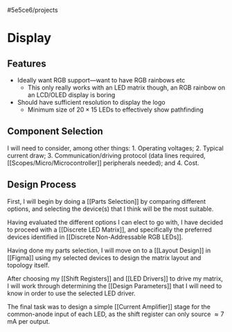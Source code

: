 #5e5ce6/projects 

# Display

## Features

- Ideally want RGB support—want to have RGB rainbows etc
	- This only really works with an LED matrix though, an RGB rainbow on an LCD/OLED display is boring
- Should have sufficient resolution to display the logo
	- Minimum size of $20\times15$ LEDs to effectively show pathfinding
 
## Component Selection

I will need to consider, among other things:
	1. Operating voltages;
	2. Typical current draw;
	3. Communication/driving protocol (data lines required, [[Scopes/Micro/Microcontroller]] peripherals needed); and
	4. Cost.
 
## Design Process

First, I will begin by doing a [[Parts Selection]] by comparing different options, and selecting the device(s) that I think will be the most suitable.

Having evaluated the different options I can elect to go with, I have decided to proceed with a [[Discrete LED Matrix]], and specifically the preferred devices identified in [[Discrete Non-Addressable RGB LEDs]].

Having done my parts selection, I will move on to a [[Layout Design]] in [[Figma]] using my selected devices to design the matrix layout and topology itself.

After choosing my [[Shift Registers]] and [[LED Drivers]] to drive my matrix, I will work through determining the [[Design Parameters]] that I will need to know in order to use the selected LED driver.

The final task was to design a simple [[Current Amplifier]] stage for the common-anode input of each LED, as the shift register can only source $\approx 7\,\text{mA}$ per output.
